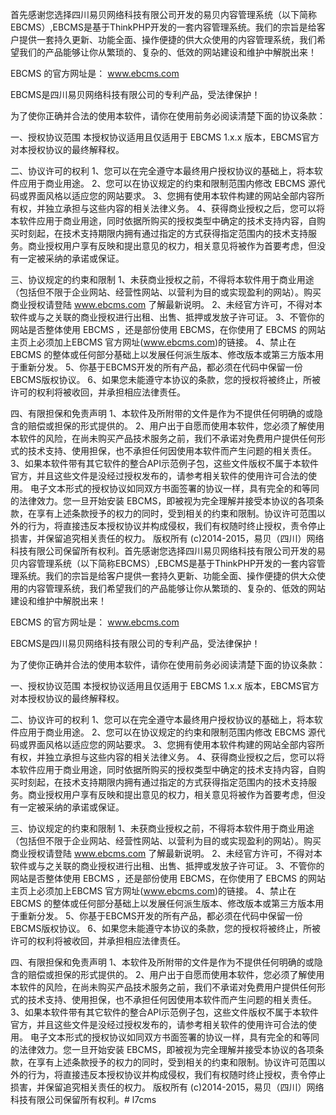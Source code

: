 首先感谢您选择四川易贝网络科技有限公司开发的易贝内容管理系统（以下简称EBCMS）,EBCMS是基于ThinkPHP开发的一套内容管理系统。我们的宗旨是给客户提供一套持久更新、功能全面、操作便捷的供大众使用的内容管理系统，我们希望我们的产品能够让你从繁琐的、复杂的、低效的网站建设和维护中解脱出来！

EBCMS 的官方网址是： www.ebcms.com

EBCMS是四川易贝网络科技有限公司的专利产品，受法律保护！

为了使你正确并合法的使用本软件，请你在使用前务必阅读清楚下面的协议条款：

一、授权协议范围
本授权协议适用且仅适用于 EBCMS 1.x.x 版本，EBCMS官方对本授权协议的最终解释权。

二、协议许可的权利 
1、您可以在完全遵守本最终用户授权协议的基础上，将本软件应用于商业用途。 
2、您可以在协议规定的约束和限制范围内修改 EBCMS 源代码或界面风格以适应您的网站要求。
3、您拥有使用本软件构建的网站全部内容所有权，并独立承担与这些内容的相关法律义务。
4、获得商业授权之后，您可以将本软件应用于商业用途，同时依据所购买的授权类型中确定的技术支持内容，自购买时刻起，在技术支持期限内拥有通过指定的方式获得指定范围内的技术支持服务。商业授权用户享有反映和提出意见的权力，相关意见将被作为首要考虑，但没有一定被采纳的承诺或保证。

三、协议规定的约束和限制 
1、未获商业授权之前，不得将本软件用于商业用途（包括但不限于企业网站、经营性网站、以营利为目的或实现盈利的网站）。购买商业授权请登陆 www.ebcms.com 了解最新说明。
2、未经官方许可，不得对本软件或与之关联的商业授权进行出租、出售、抵押或发放子许可证。
3、不管你的网站是否整体使用 EBCMS ，还是部份使用 EBCMS，在你使用了 EBCMS 的网站主页上必须加上EBCMS 官方网址(www.ebcms.com)的链接。
4、禁止在 EBCMS 的整体或任何部分基础上以发展任何派生版本、修改版本或第三方版本用于重新分发。
5、你基于EBCMS开发的所有产品，都必须在代码中保留一份EBCMS版权协议。
6、如果您未能遵守本协议的条款，您的授权将被终止，所被许可的权利将被收回，并承担相应法律责任。 

四、有限担保和免责声明 
1、本软件及所附带的文件是作为不提供任何明确的或隐含的赔偿或担保的形式提供的。 
2、用户出于自愿而使用本软件，您必须了解使用本软件的风险，在尚未购买产品技术服务之前，我们不承诺对免费用户提供任何形式的技术支持、使用担保，也不承担任何因使用本软件而产生问题的相关责任。
3、如果本软件带有其它软件的整合API示范例子包，这些文件版权不属于本软件官方，并且这些文件是没经过授权发布的，请参考相关软件的使用许可合法的使用。
电子文本形式的授权协议如同双方书面签署的协议一样，具有完全的和等同的法律效力。您一旦开始安装 EBCMS，即被视为完全理解并接受本协议的各项条款，在享有上述条款授予的权力的同时，受到相关的约束和限制。协议许可范围以外的行为，将直接违反本授权协议并构成侵权，我们有权随时终止授权，责令停止损害，并保留追究相关责任的权力。
 版权所有 (c)2014-2015，易贝（四川）网络科技有限公司保留所有权利。首先感谢您选择四川易贝网络科技有限公司开发的易贝内容管理系统（以下简称EBCMS）,EBCMS是基于ThinkPHP开发的一套内容管理系统。我们的宗旨是给客户提供一套持久更新、功能全面、操作便捷的供大众使用的内容管理系统，我们希望我们的产品能够让你从繁琐的、复杂的、低效的网站建设和维护中解脱出来！

EBCMS 的官方网址是： www.ebcms.com

EBCMS是四川易贝网络科技有限公司的专利产品，受法律保护！

为了使你正确并合法的使用本软件，请你在使用前务必阅读清楚下面的协议条款：

一、授权协议范围
本授权协议适用且仅适用于 EBCMS 1.x.x 版本，EBCMS官方对本授权协议的最终解释权。

二、协议许可的权利 
1、您可以在完全遵守本最终用户授权协议的基础上，将本软件应用于商业用途。 
2、您可以在协议规定的约束和限制范围内修改 EBCMS 源代码或界面风格以适应您的网站要求。
3、您拥有使用本软件构建的网站全部内容所有权，并独立承担与这些内容的相关法律义务。
4、获得商业授权之后，您可以将本软件应用于商业用途，同时依据所购买的授权类型中确定的技术支持内容，自购买时刻起，在技术支持期限内拥有通过指定的方式获得指定范围内的技术支持服务。商业授权用户享有反映和提出意见的权力，相关意见将被作为首要考虑，但没有一定被采纳的承诺或保证。

三、协议规定的约束和限制 
1、未获商业授权之前，不得将本软件用于商业用途（包括但不限于企业网站、经营性网站、以营利为目的或实现盈利的网站）。购买商业授权请登陆 www.ebcms.com 了解最新说明。
2、未经官方许可，不得对本软件或与之关联的商业授权进行出租、出售、抵押或发放子许可证。
3、不管你的网站是否整体使用 EBCMS ，还是部份使用 EBCMS，在你使用了 EBCMS 的网站主页上必须加上EBCMS 官方网址(www.ebcms.com)的链接。
4、禁止在 EBCMS 的整体或任何部分基础上以发展任何派生版本、修改版本或第三方版本用于重新分发。
5、你基于EBCMS开发的所有产品，都必须在代码中保留一份EBCMS版权协议。
6、如果您未能遵守本协议的条款，您的授权将被终止，所被许可的权利将被收回，并承担相应法律责任。 

四、有限担保和免责声明 
1、本软件及所附带的文件是作为不提供任何明确的或隐含的赔偿或担保的形式提供的。 
2、用户出于自愿而使用本软件，您必须了解使用本软件的风险，在尚未购买产品技术服务之前，我们不承诺对免费用户提供任何形式的技术支持、使用担保，也不承担任何因使用本软件而产生问题的相关责任。
3、如果本软件带有其它软件的整合API示范例子包，这些文件版权不属于本软件官方，并且这些文件是没经过授权发布的，请参考相关软件的使用许可合法的使用。
电子文本形式的授权协议如同双方书面签署的协议一样，具有完全的和等同的法律效力。您一旦开始安装 EBCMS，即被视为完全理解并接受本协议的各项条款，在享有上述条款授予的权力的同时，受到相关的约束和限制。协议许可范围以外的行为，将直接违反本授权协议并构成侵权，我们有权随时终止授权，责令停止损害，并保留追究相关责任的权力。
 版权所有 (c)2014-2015，易贝（四川）网络科技有限公司保留所有权利。# l7cms

